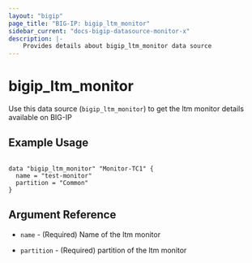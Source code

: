 ```yaml
---
layout: "bigip"
page_title: "BIG-IP: bigip_ltm_monitor"
sidebar_current: "docs-bigip-datasource-monitor-x"
description: |-
    Provides details about bigip_ltm_monitor data source
---
```


# bigip\_ltm\_monitor

Use this data source (`bigip_ltm_monitor`) to get the ltm monitor details available on BIG-IP
 
 
## Example Usage
```hcl

data "bigip_ltm_monitor" "Monitor-TC1" {
  name = "test-monitor"
  partition = "Common"
}

```      

## Argument Reference

* `name` - (Required) Name of the ltm monitor

* `partition` - (Required) partition of the ltm monitor
